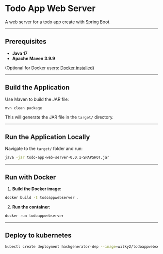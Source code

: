 # Todo App Web Server

A web server for a todo app create with Spring Boot.

---

## Prerequisites

* **Java 17**
* **Apache Maven 3.9.9**

(Optional for Docker users: [Docker installed](https://docs.docker.com/get-docker/))

---

## Build the Application

Use Maven to build the JAR file:

```bash
mvn clean package
```

This will generate the JAR file in the `target/` directory.

---

## Run the Application Locally

Navigate to the `target/` folder and run:

```bash
java -jar todo-app-web-server-0.0.1-SNAPSHOT.jar
```

---

## Run with Docker

1. **Build the Docker image:**

```bash
docker build -t todoappwebserver .
```

2. **Run the container:**

```bash
docker run todoappwebserver
```

---

## Deploy to kubernetes

```bash
kubectl create deployment hashgenerator-dep --image=wilky2/todoappwebserver
```




